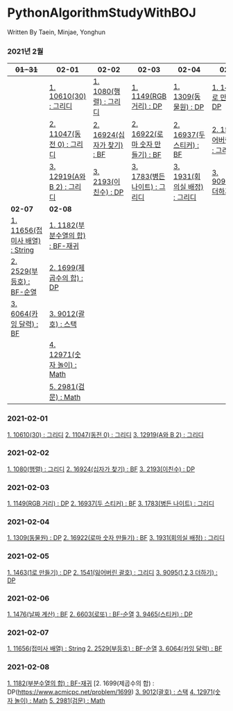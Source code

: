 # PythonAlgorithmStudyWithBOJ

 Written By Taein, Minjae, Yonghun

### 2021년 2월
~~01-31~~|**02-01**|**02-02**|**02-03**|**02-04**|**02-05**|**02-06**
|------|------|------|------|------|------|------
||[1. 10610(30) : 그리디](https://www.acmicpc.net/problem/10610)|[1. 1080(행렬) : 그리디](https://www.acmicpc.net/problem/1080)|[1. 1149(RGB 거리) : DP](https://www.acmicpc.net/problem/1149)|[1. 1309(동물원) : DP](https://www.acmicpc.net/problem/1309)|[1. 1463(1로 만들기) : DP](https://www.acmicpc.net/problem/1463)|[1. 1476(날짜 계산) : BF](https://www.acmicpc.net/problem/1476)
||[2. 11047(동전 0) : 그리디](https://www.acmicpc.net/problem/11047)|[2. 16924(십자가 찾기) : BF](https://www.acmicpc.net/problem/16924)|[2. 16922(로마 숫자 만들기) : BF](https://www.acmicpc.net/problem/16922)|[2. 16937(두 스티커) : BF](https://www.acmicpc.net/problem/16937)|[2. 1541(잃어버린 괄호) : 그리디](https://www.acmicpc.net/problem/1541)|[2. 6603(로또) : BF-순열](https://www.acmicpc.net/problem/6603)
||[3. 12919(A와 B 2) : 그리디](https://www.acmicpc.net/problem/12919)|[3. 2193(이친수) : DP](https://www.acmicpc.net/problem/2193)|[3. 1783(병든 나이트) : 그리디](https://www.acmicpc.net/problem/1783)|[3. 1931(회의실 배정) : 그리디](https://www.acmicpc.net/problem/1931)|[3. 9095(1,2,3 더하기) : DP](https://www.acmicpc.net/problem/9095)|[3. 9465(스티커) : DP](https://www.acmicpc.net/problem/9465)
**02-07**|**02-08**|
[1. 11656(접미사 배열) : String](https://www.acmicpc.net/problem/11656)|[1. 1182(부분수열의 합) : BF-재귀](https://www.acmicpc.net/problem/1182)
[2. 2529(부등호) : BF-순열](https://www.acmicpc.net/problem/2529)| [2. 1699(제곱수의 합) : DP](https://www.acmicpc.net/problem/1699)
[3. 6064(카잉 달력) : BF](https://www.acmicpc.net/problem/6064)|[3. 9012(괄호) : 스택](https://www.acmicpc.net/problem/9012)
||[4. 12971(숫자 놀이) : Math](https://www.acmicpc.net/problem/12971)
||[5. 2981(검문) : Math](https://www.acmicpc.net/problem/2981)

### 2021-02-01
 [1. 10610(30) : 그리디](https://www.acmicpc.net/problem/10610)
 [2. 11047(동전 0) : 그리디](https://www.acmicpc.net/problem/11047)
 [3. 12919(A와 B 2) : 그리디](https://www.acmicpc.net/problem/12919)

### 2021-02-02
 [1. 1080(행렬) : 그리디](https://www.acmicpc.net/problem/1080)
 [2. 16924(십자가 찾기) : BF](https://www.acmicpc.net/problem/16924)
 [3. 2193(이친수) : DP](https://www.acmicpc.net/problem/2193)
 
### 2021-02-03
 [1. 1149(RGB 거리) : DP](https://www.acmicpc.net/problem/1149)
 [2. 16937(두 스티커) : BF](https://www.acmicpc.net/problem/16937)
 [3. 1783(병든 나이트) : 그리디](https://www.acmicpc.net/problem/1783)

### 2021-02-04
 [1. 1309(동물원) : DP](https://www.acmicpc.net/problem/1309)
 [2. 16922(로마 숫자 만들기) : BF](https://www.acmicpc.net/problem/16922)
 [3. 1931(회의실 배정) : 그리디](https://www.acmicpc.net/problem/1931)
 
### 2021-02-05
 [1. 1463(1로 만들기) : DP](https://www.acmicpc.net/problem/1463)
 [2. 1541(잃어버린 괄호) : 그리디](https://www.acmicpc.net/problem/1541)
 [3. 9095(1,2,3 더하기) : DP](https://www.acmicpc.net/problem/9095)

### 2021-02-06
 [1. 1476(날짜 계산) : BF](https://www.acmicpc.net/problem/1476)
 [2. 6603(로또) : BF-순열](https://www.acmicpc.net/problem/6603)
 [3. 9465(스티커) : DP](https://www.acmicpc.net/problem/9465)

### 2021-02-07
 [1. 11656(접미사 배열) : String](https://www.acmicpc.net/problem/11656)
 [2. 2529(부등호) : BF-순열](https://www.acmicpc.net/problem/2529)
 [3. 6064(카잉 달력) : BF](https://www.acmicpc.net/problem/6064)

### 2021-02-08
 [1. 1182(부분수열의 합) : BF-재귀](https://www.acmicpc.net/problem/1182)
 [2. 1699(제곱수의 합) : DP(https://www.acmicpc.net/problem/1699)
 [3. 9012(괄호) : 스택](https://www.acmicpc.net/problem/9012)
 [4. 12971(숫자 놀이) : Math](https://www.acmicpc.net/problem/12971)
 [5. 2981(검문) : Math](https://www.acmicpc.net/problem/2981)
